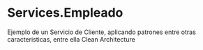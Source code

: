 # Services.Empleado
Ejemplo de un Servicio de Cliente, aplicando patrones entre otras caracteristicas, entre ella Clean Architecture
